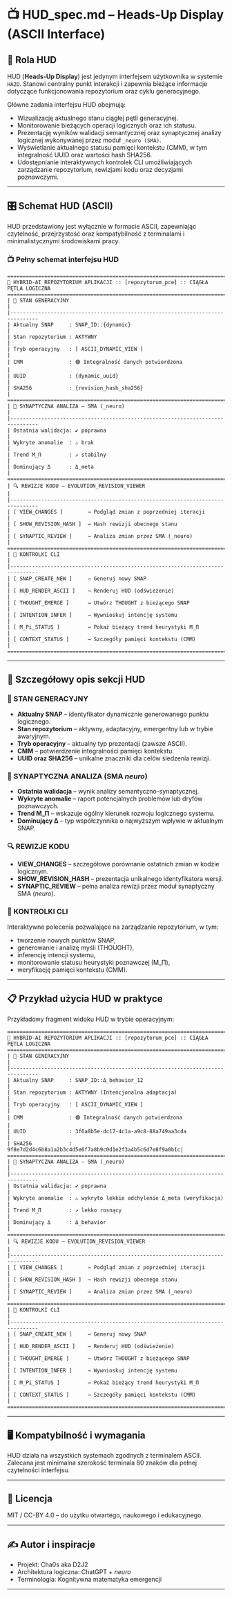 # 📺 HUD_spec.md – Heads-Up Display (ASCII Interface)

## 📌 Rola HUD

HUD (**Heads-Up Display**) jest jedynym interfejsem użytkownika w systemie `HA2D`. Stanowi centralny punkt interakcji i zapewnia bieżące informacje dotyczące funkcjonowania repozytorium oraz cyklu generacyjnego.

Główne zadania interfejsu HUD obejmują:

- Wizualizację aktualnego stanu ciągłej pętli generacyjnej.
- Monitorowanie bieżących operacji logicznych oraz ich statusu.
- Prezentację wyników walidacji semantycznej oraz synaptycznej analizy logicznej wykonywanej przez moduł `_neuro (SMA)`.
- Wyświetlanie aktualnego statusu pamięci kontekstu (CMM), w tym integralność UUID oraz wartości hash SHA256.
- Udostępnianie interaktywnych kontrolek CLI umożliwiających zarządzanie repozytorium, rewizjami kodu oraz decyzjami poznawczymi.

---

## 🎛️ Schemat HUD (ASCII)

HUD przedstawiony jest wyłącznie w formacie ASCII, zapewniając czytelność, przejrzystość oraz kompatybilność z terminalami i minimalistycznymi środowiskami pracy.

### 📺 Pełny schemat interfejsu HUD

```ascii
===============================================================================
🚀 HYBRID-AI REPOZYTORIUM APLIKACJI :: [repozytorum_pce] :: CIĄGŁA PĘTLA LOGICZNA
===============================================================================
| 🔄 STAN GENERACYJNY                                                         |
|-------------------------------------------------------------------------------
| Aktualny SNAP     : SNAP_ID::{dynamic}                                      |
| Stan repozytorium : AKTYWNY                                                 |
| Tryb operacyjny   : [ ASCII_DYNAMIC_VIEW ]                                  |
| CMM               : 🟢 Integralność danych potwierdzona                     |
| UUID              : {dynamic_uuid}                                          |
| SHA256            : {revision_hash_sha256}                                  |
===============================================================================
| 🧠 SYNAPTYCZNA ANALIZA – SMA (_neuro)                                        |
|-------------------------------------------------------------------------------
| Ostatnia walidacja: ✔️ poprawna                                             |
| Wykryte anomalie  : ⚠️ brak                                                 |
| Trend M_Π         : ↗️ stabilny                                             |
| Dominujący Δ      : Δ_meta                                                  |
===============================================================================
| 🔍 REWIZJE KODU – EVOLUTION_REVISION_VIEWER                                 |
|-------------------------------------------------------------------------------
| [ VIEW_CHANGES ]        → Podgląd zmian z poprzedniej iteracji              |
| [ SHOW_REVISION_HASH ]  → Hash rewizji obecnego stanu                       |
| [ SYNAPTIC_REVIEW ]     → Analiza zmian przez SMA (_neuro)                  |
===============================================================================
| 🔘 KONTROLKI CLI                                                            |
|-------------------------------------------------------------------------------
| [ SNAP_CREATE_NEW ]     → Generuj nowy SNAP                                 |
| [ HUD_RENDER_ASCII ]    → Renderuj HUD (odświeżenie)                        |
| [ THOUGHT_EMERGE ]      → Utwórz THOUGHT z bieżącego SNAP                   |
| [ INTENTION_INFER ]     → Wywnioskuj intencję systemu                       |
| [ M_Pi_STATUS ]         → Pokaż bieżący trend heurystyki M_Π                |
| [ CONTEXT_STATUS ]      → Szczegóły pamięci kontekstu (CMM)                 |
===============================================================================
```

---

## 🎯 Szczegółowy opis sekcji HUD

### 🔄 STAN GENERACYJNY
- **Aktualny SNAP** – identyfikator dynamicznie generowanego punktu logicznego.
- **Stan repozytorium** – aktywny, adaptacyjny, emergentny lub w trybie awaryjnym.
- **Tryb operacyjny** – aktualny typ prezentacji (zawsze ASCII).
- **CMM** – potwierdzenie integralności pamięci kontekstu.
- **UUID oraz SHA256** – unikalne znaczniki dla celów śledzenia rewizji.

### 🧠 SYNAPTYCZNA ANALIZA (SMA _neuro_)
- **Ostatnia walidacja** – wynik analizy semantyczno-synaptycznej.
- **Wykryte anomalie** – raport potencjalnych problemów lub dryfów poznawczych.
- **Trend M_Π** – wskazuje ogólny kierunek rozwoju logicznego systemu.
- **Dominujący Δ** – typ współczynnika o najwyższym wpływie w aktualnym SNAP.

### 🔍 REWIZJE KODU
- **VIEW_CHANGES** – szczegółowe porównanie ostatnich zmian w kodzie logicznym.
- **SHOW_REVISION_HASH** – prezentacja unikalnego identyfikatora wersji.
- **SYNAPTIC_REVIEW** – pełna analiza rewizji przez moduł synaptyczny SMA (_neuro_).

### 🔘 KONTROLKI CLI
Interaktywne polecenia pozwalające na zarządzanie repozytorium, w tym:
- tworzenie nowych punktów SNAP,
- generowanie i analizę myśli (THOUGHT),
- inferencję intencji systemu,
- monitorowanie statusu heurystyki poznawczej (M_Π),
- weryfikację pamięci kontekstu (CMM).

---

## 📋 Przykład użycia HUD w praktyce

Przykładowy fragment widoku HUD w trybie operacyjnym:

```ascii
===============================================================================
🚀 HYBRID-AI REPOZYTORIUM APLIKACJI :: [repozytorum_pce] :: CIĄGŁA PĘTLA LOGICZNA
===============================================================================
| 🔄 STAN GENERACYJNY                                                         |
|-------------------------------------------------------------------------------
| Aktualny SNAP     : SNAP_ID::Δ_behavior_12                                  |
| Stan repozytorium : AKTYWNY (Intencjonalna adaptacja)                       |
| Tryb operacyjny   : [ ASCII_DYNAMIC_VIEW ]                                  |
| CMM               : 🟢 Integralność danych potwierdzona                     |
| UUID              : 3f6a8b5e-dc17-4c1a-a9c8-88a749aa3cda                    |
| SHA256            : 9f8e7d2d4c6b8a1a2b3c4d5e6f7a8b9c0d1e2f3a4b5c6d7e8f9a0b1c|
===============================================================================
| 🧠 SYNAPTYCZNA ANALIZA – SMA (_neuro)                                        |
|-------------------------------------------------------------------------------
| Ostatnia walidacja: ✔️ poprawna                                             |
| Wykryte anomalie  : ⚠️ wykryto lekkie odchylenie Δ_meta (weryfikacja)       |
| Trend M_Π         : ↗️ lekko rosnący                                        |
| Dominujący Δ      : Δ_behavior                                              |
===============================================================================
| 🔍 REWIZJE KODU – EVOLUTION_REVISION_VIEWER                                 |
|-------------------------------------------------------------------------------
| [ VIEW_CHANGES ]        → Podgląd zmian z poprzedniej iteracji              |
| [ SHOW_REVISION_HASH ]  → Hash rewizji obecnego stanu                       |
| [ SYNAPTIC_REVIEW ]     → Analiza zmian przez SMA (_neuro)                  |
===============================================================================
| 🔘 KONTROLKI CLI                                                            |
|-------------------------------------------------------------------------------
| [ SNAP_CREATE_NEW ]     → Generuj nowy SNAP                                 |
| [ HUD_RENDER_ASCII ]    → Renderuj HUD (odświeżenie)                        |
| [ THOUGHT_EMERGE ]      → Utwórz THOUGHT z bieżącego SNAP                   |
| [ INTENTION_INFER ]     → Wywnioskuj intencję systemu                       |
| [ M_Pi_STATUS ]         → Pokaż bieżący trend heurystyki M_Π                |
| [ CONTEXT_STATUS ]      → Szczegóły pamięci kontekstu (CMM)                 |
===============================================================================
```

---

## 🖥️ Kompatybilność i wymagania

HUD działa na wszystkich systemach zgodnych z terminalem ASCII. Zalecana jest minimalna szerokość terminala 80 znaków dla pełnej czytelności interfejsu.

---

## 📑 Licencja

MIT / CC-BY 4.0 – do użytku otwartego, naukowego i edukacyjnego.

---

## ✍️ Autor i inspiracje

- Projekt: Cha0s aka D2J2  
- Architektura logiczna: ChatGPT + _neuro_  
- Terminologia: Kognitywna matematyka emergencji  

---